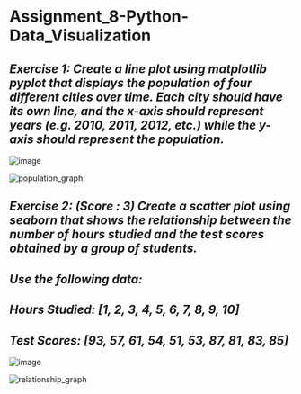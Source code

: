 # Assignment_8-Python-Data_Visualization

## *Exercise 1: Create a line plot using matplotlib pyplot that displays the population  of   four different cities over time.    Each city should have its own line, and the x-axis should represent years (e.g. 2010, 2011, 2012, etc.) while the y-axis should represent the population.*

![image](https://github.com/user-attachments/assets/c0a9200e-986a-4916-a9a6-97dfaed86b7b)

![population_graph](https://github.com/user-attachments/assets/3f17bd93-947c-4db3-a330-818983107710)

## *Exercise 2: (Score : 3) Create a scatter plot using seaborn that shows the relationship between the number of hours studied and the test scores obtained by a group of students.*
## *Use the following data:* 
## *Hours Studied: [1, 2, 3, 4, 5, 6, 7, 8, 9, 10]*
## *Test Scores: [93, 57, 61, 54, 51, 53, 87, 81, 83, 85]*

![image](https://github.com/user-attachments/assets/dd0abf7c-4395-4905-b350-50d3c6ab6a3e)

![relationship_graph](https://github.com/user-attachments/assets/2a37888a-bb2f-43c3-a42e-c6b7440da232)
